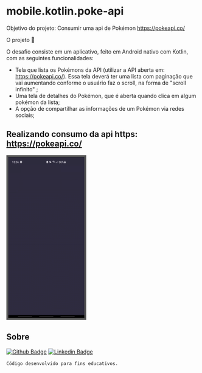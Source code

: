 # mobile.kotlin.poke-api
Objetivo do projeto: Consumir uma api de Pokémon https://pokeapi.co/

O projeto 📲

O desafio consiste em um aplicativo, feito em Android nativo com Kotlin, com as seguintes funcionalidades:
- Tela que lista os Pokémons da API (utilizar a API aberta em: https://pokeapi.co/). Essa tela deverá ter uma lista com paginação que vai aumentando conforme o usuário faz o scroll, na forma de "scroll infinito" ;
- Uma tela de detalhes do Pokémon, que é aberta quando clica em algum pokémon da lista;
- A opção de compartilhar as informações de um Pokémon via redes sociais;

## Realizando consumo da api https: https://pokeapi.co/


<p align="left">
  <img src="https://github.com/barbosahub/mobile.kotlin.poke-api/blob/main/app/src/main/res/drawable/gif.gif" width="200" alt="Gif de consumo api com Kotlin" style=" border: 5px solid #555">
</p>

## Sobre
[![Github Badge](https://img.shields.io/badge/-Github-000?style=flat-square&logo=Github&logoColor=white&link=https://github.com/barbosahub)](https://github.com/barbosahub)
[![Linkedin Badge](https://img.shields.io/badge/-LinkedIn-blue?style=flat-square&logo=Linkedin&logoColor=white&link=https://www.linkedin.com/in/brui/)](https://www.linkedin.com/in/barbosahub/)

```sh
Código desenvolvido para fins educativos.
```